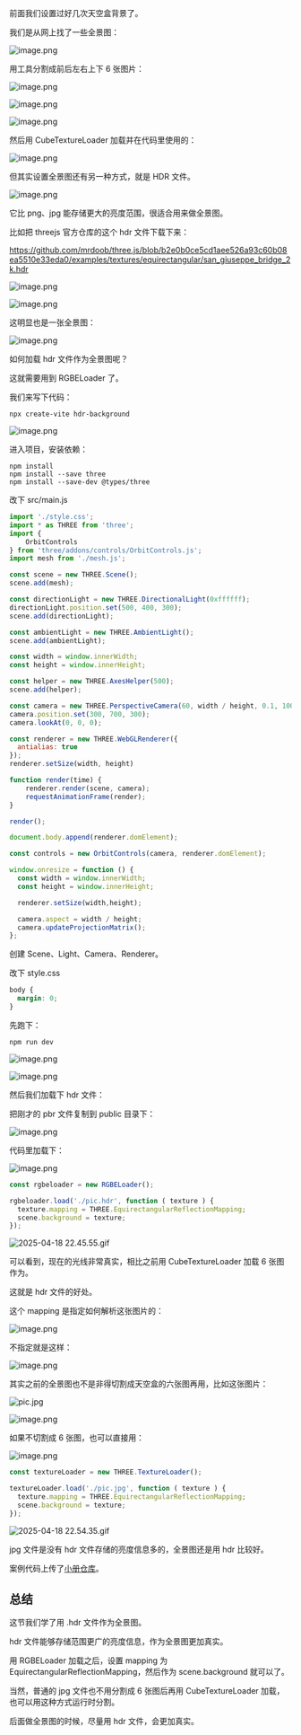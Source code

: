 前面我们设置过好几次天空盒背景了。

我们是从网上找了一些全景图：

![image.png](https://p3-juejin.byteimg.com/tos-cn-i-k3u1fbpfcp/92c083bdc615441aa4c1f87d4f3918eb~tplv-k3u1fbpfcp-jj-mark:0:0:0:0:q75.image#?w=2314&h=1362&s=3912620&e=png&b=faf7f7)

用工具分割成前后左右上下 6 张图片：

![image.png](https://p6-juejin.byteimg.com/tos-cn-i-k3u1fbpfcp/2b5beec12c614a04a0f279bb5521c892~tplv-k3u1fbpfcp-jj-mark:0:0:0:0:q75.image#?w=1368&h=694&s=103667&e=png&b=fefefe)

![image.png](https://p3-juejin.byteimg.com/tos-cn-i-k3u1fbpfcp/9ad2bc2c37254937af76b4b068ff86da~tplv-k3u1fbpfcp-jj-mark:0:0:0:0:q75.image#?w=1816&h=1376&s=1791855&e=png&b=f4f4f4)

![image.png](https://p1-juejin.byteimg.com/tos-cn-i-k3u1fbpfcp/4a50aebbfef24efab252cd09a99b747e~tplv-k3u1fbpfcp-jj-mark:0:0:0:0:q75.image#?w=826&h=936&s=262455&e=png&b=fcfcfc)

然后用 CubeTextureLoader 加载并在代码里使用的：


![image.png](https://p1-juejin.byteimg.com/tos-cn-i-k3u1fbpfcp/cc59df901c7940c3bf76bc24e0af9278~tplv-k3u1fbpfcp-jj-mark:0:0:0:0:q75.image#?w=1326&h=212&s=51843&e=png&b=1f1f1f)

但其实设置全景图还有另一种方式，就是 HDR 文件。

![image.png](https://p1-juejin.byteimg.com/tos-cn-i-k3u1fbpfcp/14053c0e914c4d4b8727f5660eb2b084~tplv-k3u1fbpfcp-jj-mark:0:0:0:0:q75.image#?w=1620&h=198&s=78502&e=png&b=fefefe)

它比 png、jpg 能存储更大的亮度范围，很适合用来做全景图。

比如把 threejs 官方仓库的这个 hdr 文件下载下来：

https://github.com/mrdoob/three.js/blob/b2e0b0ce5cd1aee526a93c60b08ea5510e33eda0/examples/textures/equirectangular/san_giuseppe_bridge_2k.hdr

![image.png](https://p1-juejin.byteimg.com/tos-cn-i-k3u1fbpfcp/b93bea4925394af7aa8733996193d81f~tplv-k3u1fbpfcp-jj-mark:0:0:0:0:q75.image#?w=1698&h=1122&s=245625&e=png&b=ffffff)

![image.png](https://p6-juejin.byteimg.com/tos-cn-i-k3u1fbpfcp/eec1d78b45b84fec9e4943ef8899dc00~tplv-k3u1fbpfcp-jj-mark:0:0:0:0:q75.image#?w=1852&h=754&s=165613&e=png&b=ffffff)

这明显也是一张全景图：

![image.png](https://p6-juejin.byteimg.com/tos-cn-i-k3u1fbpfcp/3a9a15487a52415f8da2ad09ec6645fc~tplv-k3u1fbpfcp-jj-mark:0:0:0:0:q75.image#?w=1406&h=512&s=691608&e=png&b=fcf9f9)

如何加载 hdr 文件作为全景图呢？

这就需要用到 RGBELoader 了。

我们来写下代码：

```
npx create-vite hdr-background
```

![image.png](https://p6-juejin.byteimg.com/tos-cn-i-k3u1fbpfcp/802161a8e398414a903e7e21a7e33b74~tplv-k3u1fbpfcp-jj-mark:0:0:0:0:q75.image#?w=886&h=526&s=50330&e=png&b=000000)

进入项目，安装依赖：

```
npm install
npm install --save three
npm install --save-dev @types/three
```

改下 src/main.js

```javascript
import './style.css';
import * as THREE from 'three';
import {
    OrbitControls
} from 'three/addons/controls/OrbitControls.js';
import mesh from './mesh.js';

const scene = new THREE.Scene();
scene.add(mesh);

const directionLight = new THREE.DirectionalLight(0xffffff);
directionLight.position.set(500, 400, 300);
scene.add(directionLight);

const ambientLight = new THREE.AmbientLight();
scene.add(ambientLight);

const width = window.innerWidth;
const height = window.innerHeight;

const helper = new THREE.AxesHelper(500);
scene.add(helper);

const camera = new THREE.PerspectiveCamera(60, width / height, 0.1, 10000);
camera.position.set(300, 700, 300);
camera.lookAt(0, 0, 0);

const renderer = new THREE.WebGLRenderer({
  antialias: true
});
renderer.setSize(width, height)

function render(time) {
    renderer.render(scene, camera);
    requestAnimationFrame(render);
}

render();

document.body.append(renderer.domElement);

const controls = new OrbitControls(camera, renderer.domElement);

window.onresize = function () {
  const width = window.innerWidth;
  const height = window.innerHeight;

  renderer.setSize(width,height);

  camera.aspect = width / height;
  camera.updateProjectionMatrix();
};
```
创建 Scene、Light、Camera、Renderer。

改下 style.css

```css
body {
  margin: 0;
}
```
先跑下：

```
npm run dev
```

![image.png](https://p9-juejin.byteimg.com/tos-cn-i-k3u1fbpfcp/2a0e29b0522342a58834271a7b674492~tplv-k3u1fbpfcp-jj-mark:0:0:0:0:q75.image#?w=1056&h=384&s=51989&e=png&b=181818)


![image.png](https://p6-juejin.byteimg.com/tos-cn-i-k3u1fbpfcp/66fe758f3df841dabde4ddafc47a8ae7~tplv-k3u1fbpfcp-jj-mark:0:0:0:0:q75.image#?w=2276&h=1446&s=119809&e=png&b=000000)

然后我们加载下 hdr 文件：

把刚才的 pbr 文件复制到 public 目录下：

![image.png](https://p6-juejin.byteimg.com/tos-cn-i-k3u1fbpfcp/a8ae818de2e74c5f9f12e45f3b8b9ff7~tplv-k3u1fbpfcp-jj-mark:0:0:0:0:q75.image#?w=454&h=370&s=28693&e=png&b=181818)

代码里加载下：


![image.png](https://p1-juejin.byteimg.com/tos-cn-i-k3u1fbpfcp/aee0dc1f34b84597a1c09d4e37a0baf2~tplv-k3u1fbpfcp-jj-mark:0:0:0:0:q75.image#?w=1476&h=692&s=141734&e=png&b=1f1f1f)

```javascript
const rgbeloader = new RGBELoader();

rgbeloader.load('./pic.hdr', function ( texture ) {
  texture.mapping = THREE.EquirectangularReflectionMapping;
  scene.background = texture;
});
```

![2025-04-18 22.45.55.gif](https://p6-juejin.byteimg.com/tos-cn-i-k3u1fbpfcp/97ba8cf774e84bec8aef789a3b916068~tplv-k3u1fbpfcp-jj-mark:0:0:0:0:q75.image#?w=2672&h=1432&s=19912110&e=gif&f=31&b=eec784)

可以看到，现在的光线非常真实，相比之前用 CubeTextureLoader 加载 6 张图作为。

这就是 hdr 文件的好处。

这个 mapping 是指定如何解析这张图片的：


![image.png](https://p1-juejin.byteimg.com/tos-cn-i-k3u1fbpfcp/173eb265bc304a9d9e1b05f465b9dd92~tplv-k3u1fbpfcp-jj-mark:0:0:0:0:q75.image#?w=1454&h=356&s=72632&e=png&b=1f1f1f)

不指定就是这样：

![image.png](https://p3-juejin.byteimg.com/tos-cn-i-k3u1fbpfcp/ce240aac0ca44b36a3df13ee2e2d8a0e~tplv-k3u1fbpfcp-jj-mark:0:0:0:0:q75.image#?w=2590&h=1468&s=3970928&e=png&b=928573)

其实之前的全景图也不是非得切割成天空盒的六张图再用，比如这张图片：


![pic.jpg](https://p3-juejin.byteimg.com/tos-cn-i-k3u1fbpfcp/2c18857ff87644639421b0a8edea772d~tplv-k3u1fbpfcp-jj-mark:0:0:0:0:q75.image#?w=12000&h=6000&s=9465013&e=jpg)

![image.png](https://p1-juejin.byteimg.com/tos-cn-i-k3u1fbpfcp/554da5449c7e450395c0f94d9851ce1d~tplv-k3u1fbpfcp-jj-mark:0:0:0:0:q75.image#?w=2278&h=728&s=1880878&e=png&b=212121)

如果不切割成 6 张图，也可以直接用：


![image.png](https://p9-juejin.byteimg.com/tos-cn-i-k3u1fbpfcp/689a1b111de042b68ecaaaf215abab79~tplv-k3u1fbpfcp-jj-mark:0:0:0:0:q75.image#?w=1434&h=508&s=106163&e=png&b=1f1f1f)

```javascript
const textureLoader = new THREE.TextureLoader();

textureLoader.load('./pic.jpg', function ( texture ) {
  texture.mapping = THREE.EquirectangularReflectionMapping;
  scene.background = texture;
});
```

![2025-04-18 22.54.35.gif](https://p3-juejin.byteimg.com/tos-cn-i-k3u1fbpfcp/3d89b92791024a59aadfcf3597e70a24~tplv-k3u1fbpfcp-jj-mark:0:0:0:0:q75.image#?w=2672&h=1432&s=15858955&e=gif&f=26&b=646d6c)

jpg 文件是没有 hdr 文件存储的亮度信息多的，全景图还是用 hdr 比较好。

案例代码上传了[小册仓库](https://github.com/QuarkGluonPlasma/threejs-course-code/tree/main/hdr-background)。

## 总结

这节我们学了用 .hdr 文件作为全景图。

hdr 文件能够存储范围更广的亮度信息，作为全景图更加真实。

用 RGBELoader 加载之后，设置 mapping 为 EquirectangularReflectionMapping，然后作为 scene.background 就可以了。

当然，普通的 jpg 文件也不用分割成 6 张图后再用 CubeTextureLoader 加载，也可以用这种方式运行时分割。

后面做全景图的时候，尽量用 hdr 文件，会更加真实。
